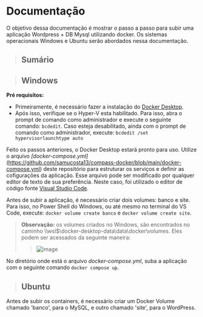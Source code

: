 # Documentação

O objetivo dessa documentação é mostrar o passo a passo para subir uma aplicação Wordpress + DB Mysql utilizando docker. Os sistemas operacionais Windows e Ubuntu serão abordados nessa documentação.

> ## Sumário


> ## Windows  
**Pré requisitos:**
* Primeiramente, é necessário fazer a instalação do [Docker Desktop](https://docs.docker.com/desktop/install/windows-install/). 
* Após isso, verifique se o Hyper-V esta habilitado. Para isso, abra o prompt de comando como administrador e execute o seguinte comando: `bcdedit`.
Caso esteja desabilitado, ainda com o prompt de comando como administrador, execute: `bcdedit /set hypervisorlaunchtype auto`

Feito os passos anteriores, o Docker Desktop estará pronto para uso. Utilize o arquivo *[docker-compose.yml]*(https://github.com/samucosta13/compass-docker/blob/main/docker-compose.yml) deste repositório para estruturar os serviços e definir as cofigurações da aplicação. Esse arquivo pode ser modificado por qualquer editor de texto de sua preferência. Neste caso, foi utilizado o editor de código fonte [Visual Studio Code](https://code.visualstudio.com/download).

Antes de subir a aplicação, é necessário criar dois volumes: banco e site. Para isso, no Power Shell do Windows, ou até mesmo no terminal do VS Code, execute: `docker volume create banco` e `docker volume create site`.  

>**Observação:** os volumes criados no Windows, são encontrados no caminho \\\wsl$\docker-desktop-data\data\docker\volumes. Eles podem ser acessados da seguinte maneira: 
>>![image](https://user-images.githubusercontent.com/62852333/196316460-3e359a90-7c2d-437f-bebd-067926f1d421.png)  
  
No diretório onde está o arquivo *docker-compose.yml*, suba a aplicação com o seguinte comando `docker compose up`.


> ## Ubuntu



Antes de subir os containers, é necessário criar um Docker Volume chamado 'banco', para o MySQL, e outro chamado 'site', para o WordPress.
